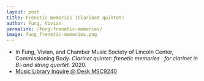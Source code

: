```yaml
---
layout: post
title: Frenetic memories (Clarinet quintet)
author: Fung, Vivian
permalink: /fung-frenetic-memories/
image: fung_frenetic-memories.png
---
```


- In Fung, Vivian, and Chamber Music Society of Lincoln Center, Commissioning Body. *Clarinet quintet: frenetic memories : for clarinet in B♭ and string quartet.* 2020.
- <a href="https://tufts-primo.hosted.exlibrisgroup.com/permalink/f/bnf7qa/01TUN_ALMA21283698380003851" target="_blank">Music Library Inquire @ Desk MSC9240</a>
